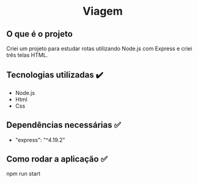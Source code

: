 <h1 align="center"> Viagem </h1>

## O que é o projeto
Criei um projeto para estudar rotas utilizando Node.js com Express e criei três telas HTML.

## Tecnologias utilizadas ✔️
  * Node.js
  * Html
  * Css

## Dependências necessárias ✅
  * "express": "^4.19.2"

## Como rodar a aplicação ✅ 
  npm run start
